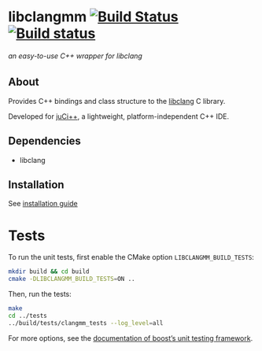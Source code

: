 # libclangmm [![Build Status](https://travis-ci.org/cppit/libclangmm.svg?branch=master)](https://travis-ci.org/cppit/libclangmm) [![Build status](https://ci.appveyor.com/api/projects/status/bqcva8fovxu31yp3/branch/master?svg=true)](https://ci.appveyor.com/project/zalox/libclangmm/branch/master)

###### an easy-to-use C++ wrapper for libclang

## About ##
Provides C++ bindings and class structure to the [libclang](http://www.llvm.org) C library.

Developed for [juCi++](https://github.com/cppit/jucipp), a lightweight, platform-independent C++ IDE.

## Dependencies ##
* libclang

## Installation ##
See [installation guide](https://github.com/cppit/libclangmm/blob/master/docs/install.md)

# Tests #
To run the unit tests, first enable the CMake option `LIBCLANGMM_BUILD_TESTS`:
```sh
mkdir build && cd build
cmake -DLIBCLANGMM_BUILD_TESTS=ON ..
```
Then, run the tests:
```sh
make
cd ../tests
../build/tests/clangmm_tests --log_level=all
```
For more options, see the [documentation of boost’s unit testing framework](http://www.boost.org/doc/libs/1_58_0/libs/test/doc/html/utf/user-guide/runtime-config/reference.html).
